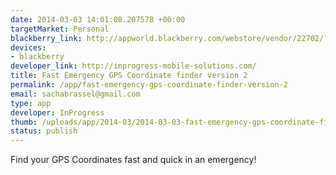 ```yaml
--- 
date: 2014-03-03 14:01:08.207578 +00:00
targetMarket: Personal
blackberry_link: http://appworld.blackberry.com/webstore/vendor/22702/?lang=en&countrycode=ZA
devices: 
- blackberry
developer_link: http://inprogress-mobile-solutions.com/
title: Fast Emergency GPS Coordinate finder version 2
permalink: /app/fast-emergency-gps-coordinate-finder-version-2
email: sachabrassel@gmail.com
type: app
developer: InProgress
thumb: /uploads/app/2014-03/2014-03-03-fast-emergency-gps-coordinate-finder-version-2.png
status: publish
---
```


Find your GPS Coordinates fast and quick in an emergency!
